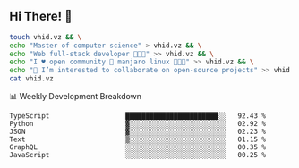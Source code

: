 ## Hi There! 👋

```sh
touch vhid.vz && \
echo "Master of computer science" > vhid.vz && \
echo "Web full-stack developer 🙈🙉🙊" >> vhid.vz && \
echo "I ♥️ open community 🎯 manjaro linux 🎉🐍🥳" >> vhid.vz && \
echo "👯 I’m interested to collaborate on open-source projects" >> vhid.vz && \
cat vhid.vz
```
:bar_chart: Weekly Development Breakdown

<!--START_SECTION:waka-->

```text
TypeScript                   ███████████████████████░░   92.43 %
Python                       ▓░░░░░░░░░░░░░░░░░░░░░░░░   02.92 %
JSON                         ▓░░░░░░░░░░░░░░░░░░░░░░░░   02.23 %
Text                         ▒░░░░░░░░░░░░░░░░░░░░░░░░   01.15 %
GraphQL                      ░░░░░░░░░░░░░░░░░░░░░░░░░   00.35 %
JavaScript                   ░░░░░░░░░░░░░░░░░░░░░░░░░   00.25 %
```

<!--END_SECTION:waka-->
